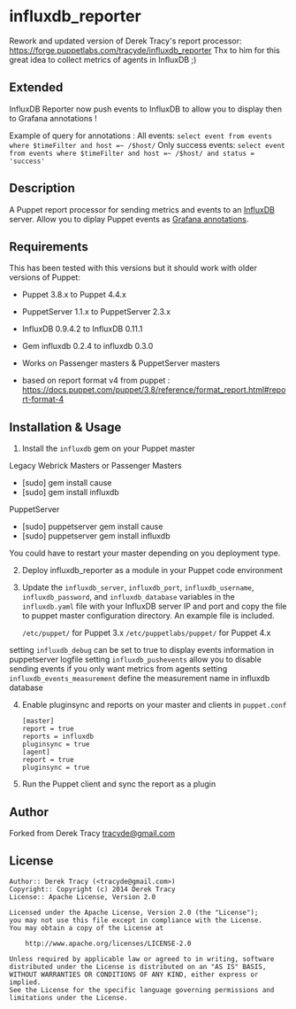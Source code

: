 influxdb_reporter
==============

Rework and updated version of Derek Tracy's report processor: https://forge.puppetlabs.com/tracyde/influxdb_reporter
Thx to him for this great idea to collect metrics of agents in InfluxDB ;)

Extended
--------
InfluxDB Reporter now push events to InfluxDB to allow you to display then to Grafana annotations !

Example of query for annotations :
All events: `select event from events where $timeFilter and host =~ /$host/`
Only success events: `select event from events where $timeFilter and host =~ /$host/ and status = 'success'`

Description
-----------

A Puppet report processor for sending metrics and events to an [InfluxDB](http://influxdb.com/) server.
Allow you to diplay Puppet events as [Grafana annotations](http://docs.grafana.org/reference/annotations).

Requirements
------------

This has been tested with this versions but it should work with older versions of Puppet:

* Puppet 3.8.x to Puppet 4.4.x
* PuppetServer 1.1.x to PuppetServer 2.3.x
* InfluxDB 0.9.4.2 to InfluxDB 0.11.1
* Gem influxdb 0.2.4 to influxdb 0.3.0

* Works on Passenger masters & PuppetServer masters

* based on report format v4 from puppet : https://docs.puppet.com/puppet/3.8/reference/format_report.html#report-format-4

Installation & Usage
--------------------

1.  Install the `influxdb` gem on your Puppet master

Legacy Webrick Masters or Passenger Masters
* [sudo] gem install cause
* [sudo] gem install influxdb

PuppetServer
* [sudo] puppetserver gem install cause
* [sudo] puppetserver gem install influxdb

You could have to restart your master depending on you deployment type.

2.  Deploy influxdb_reporter as a module in your Puppet code environment

3.  Update the `influxdb_server`, `influxdb_port`, `influxdb_username`, `influxdb_password`, 
    and `influxdb_database` variables in the `influxdb.yaml` file with your InfluxDB server 
    IP and port and copy the file to puppet master configuration directory. An example file is included.

    `/etc/puppet/` for Puppet 3.x
    `/etc/puppetlabs/puppet/` for Puppet 4.x

   setting `influxdb_debug` can be set to true to display events information in puppetserver logfile
   setting `influxdb_pushevents` allow you to disable sending events if you only want metrics from agents
   setting `influxdb_events_measurement` define the measurement name in influxdb database

4.  Enable pluginsync and reports on your master and clients in `puppet.conf`

        [master]
        report = true
        reports = influxdb
        pluginsync = true
        [agent]
        report = true
        pluginsync = true

5.  Run the Puppet client and sync the report as a plugin

Author
------

Forked from Derek Tracy <tracyde@gmail.com>

License
-------

    Author:: Derek Tracy (<tracyde@gmail.com>)
    Copyright:: Copyright (c) 2014 Derek Tracy
    License:: Apache License, Version 2.0

    Licensed under the Apache License, Version 2.0 (the "License");
    you may not use this file except in compliance with the License.
    You may obtain a copy of the License at

        http://www.apache.org/licenses/LICENSE-2.0

    Unless required by applicable law or agreed to in writing, software
    distributed under the License is distributed on an "AS IS" BASIS,
    WITHOUT WARRANTIES OR CONDITIONS OF ANY KIND, either express or implied.
    See the License for the specific language governing permissions and
    limitations under the License.
